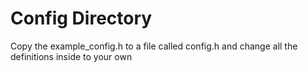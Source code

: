 # Config Directory

Copy the example_config.h to a file called config.h and change all the definitions inside to your own
